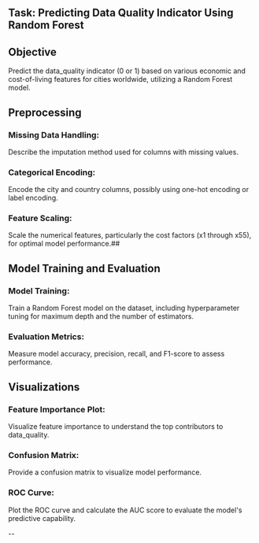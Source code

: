 ## Task: Predicting Data Quality Indicator Using Random Forest
## Objective
Predict the data_quality indicator (0 or 1) based on various economic and cost-of-living features for cities worldwide, utilizing a Random Forest model.

## Preprocessing
### Missing Data Handling: 
Describe the imputation method used for columns with missing values.
### Categorical Encoding: 
Encode the city and country columns, possibly using one-hot encoding or label encoding.
### Feature Scaling: 
Scale the numerical features, particularly the cost factors (x1 through x55), for optimal model performance.##
## Model Training and Evaluation
### Model Training: 
Train a Random Forest model on the dataset, including hyperparameter tuning for maximum depth and the number of estimators.
### Evaluation Metrics: 
Measure model accuracy, precision, recall, and F1-score to assess performance.
## Visualizations
### Feature Importance Plot: 
Visualize feature importance to understand the top contributors to data_quality.
### Confusion Matrix: 
Provide a confusion matrix to visualize model performance.
### ROC Curve: 
Plot the ROC curve and calculate the AUC score to evaluate the model's predictive capability.

--
